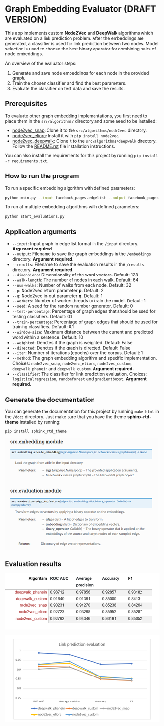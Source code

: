# Graph Embedding Evaluator **(DRAFT VERSION)**

This app implements custom **Node2Vec** and **DeepWalk** algorithms which are evaluated on a link prediction problem. 
After the embeddings are generated, a classifier is used for link prediction between two nodes. Model selection is 
used to choose the best binary operator for combining pairs of node embeddings.

An overview of the evaluator steps:
1. Generate and save node embeddings for each node in the provided graph.
2. Train the chosen classifier and find the best parameters.
3. Evaluate the classifier on test data and save the results.

## Prerequisites

To evaluate other graph embedding implementations, you first need to place them in the `src/algorithms/` directory 
and some need to be installed:
* [node2vec_snap](https://github.com/aditya-grover/node2vec): Clone it to the `src/algorithms/node2vec` directory.
* [node2vec_eliorc](https://github.com/eliorc/node2vec): Install it with `pip install node2vec`.
* [node2vec_deepwalk](https://github.com/phanein/deepwalk): Clone it to the `src/algorithms/deepwalk` directory. Follow the [README.rst](https://github.com/phanein/deepwalk#installation) file installation instructions.

You can also install the requirements for this project by running `pip install -r requirements.txt`.

## How to run the program

To run a specific embedding algorithm with defined parameters:
```bash
python main.py --input facebook_pages.edgelist --output facebook_pages.txt --results facebook_pages.json --method deepwalk_custom --classifier logisticalregression
```

To run all multiple embedding algorithms with defined parameters:
```bash
python start_evaluations.py
```

## Application arguments

* `--input`: Input graph in edge list format in the `/input` directory. **Argument required.**
* `--output`: Filename to save the graph embeddings in the `/embeddings` directory. **Argument required.**
* `--results`: Filename to save the evaluation results in the `/results` directory. **Argument required.**
* `--dimensions`: Dimensionality of the word vectors. Default: 128
* `--walk-length`: The number of nodes in each walk. Default: 64
* `--num-walks`: Number of walks from each node. Default: 32
* `--p`: Node2vec return parameter **p**. Default: 2
* `--q`: Node2vec in-out parameter **q**. Default: 1
* `--workers`: Number of worker threads to train the model. Default: 1
* `--seed`: A seed for the random number generator. Default: 0
* `--test-percentage`: Percentage of graph edges that should be used for testing classifiers. Default: 0.1
* `--train-percentage`: Percentage of graph edges that should be used for training classifiers. Default: 0.1
* `--window-size`: Maximum distance between the current and predicted word within a sentence. Default: 10
* `--weighted`: Denotes if the graph is weighted. Default: False
* `--directed`: Denotes if the graph is directed. Default: False
* `--iter`: Number of iterations (epochs) over the corpus. Default: 1
* `--method`: The graph embedding algorithm and specific implementation. Choices: `node2vec_snap`, `node2vec_eliorc`, `node2vec_custom`, `deepwalk_phanein` and `deepwalk_custom`. **Argument required.**
* `--classifier`: The classifier for link prediction evaluation. Choices: `logisticalregression`, `randomforest` and `gradientboost`. **Argument required.**

## Generate the documentation

You can generate the documentation for this project by running `make html` in the `/docs` directory. Just make sure that you have the theme **sphinx-rtd-theme**  installed by running:

```bash
pip install sphinx_rtd_theme
```

<p align="left">
  <img width="500" src="./docs/images/docs.png" alt="Documentation example">
</p>

## Evaluation results

<p align="left">
  <img width="600" src="./docs/images/evaluation_results_table.png" alt="Evaluation results table">
</p>

<p align="left">
  <img width="600" src="./docs/images/evaluation_results_visual.png" alt="Evaluation results visual">
</p>